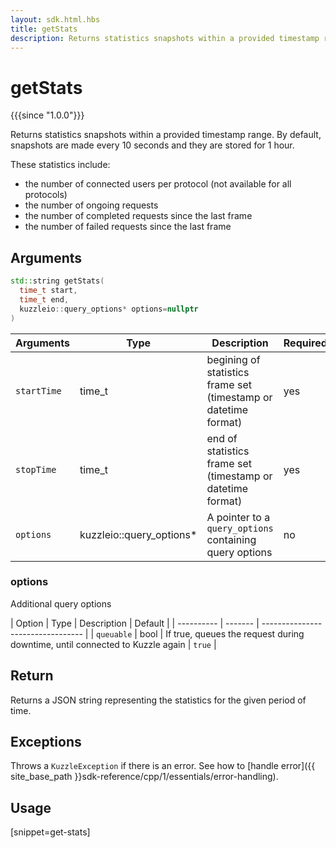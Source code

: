 ```yaml
---
layout: sdk.html.hbs
title: getStats
description: Returns statistics snapshots within a provided timestamp range.
---
```


# getStats

{{{since "1.0.0"}}}

Returns statistics snapshots within a provided timestamp range.
By default, snapshots are made every 10 seconds and they are stored for 1 hour.

These statistics include:

* the number of connected users per protocol (not available for all protocols)
* the number of ongoing requests
* the number of completed requests since the last frame
* the number of failed requests since the last frame

## Arguments

```cpp
std::string getStats(
  time_t start,
  time_t end,
  kuzzleio::query_options* options=nullptr
)
```

| Arguments | Type          | Description                                             | Required |
| --------- | ------------- | ------------------------------------------------------- | -------- |
| `startTime` | time_t                   | begining of statistics frame set (timestamp or datetime format) | yes       |
| `stopTime`  | time_t                   | end of statistics frame set (timestamp or datetime format)      | yes       |
| `options`   | kuzzleio::query_options* | A pointer to a `query_options` containing query options           |  no       |

### options

Additional query options

| Option     | Type   | Description                       | Default |
| ---------- | ------- | --------------------------------- | 
| `queuable` | bool | If true, queues the request during downtime, until connected to Kuzzle again | `true`  |

## Return
Returns a JSON string representing the statistics for the given period of time.

## Exceptions

Throws a `KuzzleException` if there is an error. See how to [handle error]({{ site_base_path }}sdk-reference/cpp/1/essentials/error-handling).

## Usage

[snippet=get-stats]
